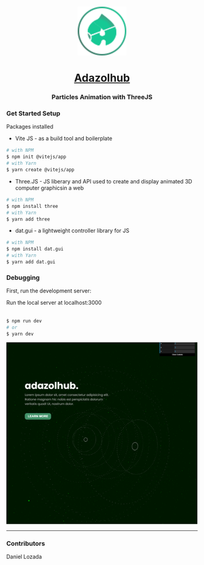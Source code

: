 <p align="center">
  <a href="https://www.adazolhub.online">
    <img src="./src/assets/favicon.svg" height="128">
    <h1 align="center">Adazolhub </h1>
  </a>
</p>
<p align="center">
    <h3 align="center"> Particles Animation with ThreeJS</h3>
</p>

### Get Started Setup

Packages installed

- Vite JS - as a build tool and boilerplate

```bash
# with NPM
$ npm init @vitejs/app
# with Yarn
$ yarn create @vitejs/app
```

- Three.JS - JS liberary and API used to create and display animated 3D computer graphicsin a web

```bash
# with NPM
$ npm install three
# with Yarn
$ yarn add three
```

- dat.gui - a lightweight controller library for JS

```bash
# with NPM
$ npm install dat.gui
# with Yarn
$ yarn add dat.gui
```

### Debugging

First, run the development server:

 Run the local server at localhost:3000

```bash

$ npm run dev
# or
$ yarn dev

```

![particles](./src/assets/particles.png)

----

### Contributors

Daniel Lozada
